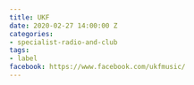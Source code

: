 ```yaml
---
title: UKF
date: 2020-02-27 14:00:00 Z
categories:
- specialist-radio-and-club
tags:
- label
facebook: https://www.facebook.com/ukfmusic/
---
```


